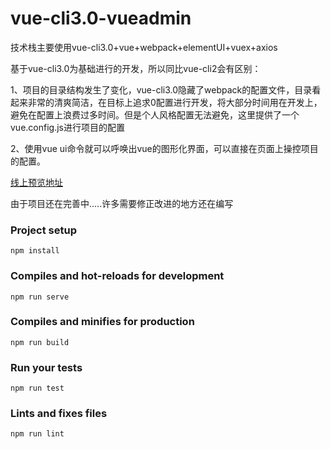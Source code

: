 # vue-cli3.0-vueadmin

技术栈主要使用vue-cli3.0+vue+webpack+elementUI+vuex+axios

基于vue-cli3.0为基础进行的开发，所以同比vue-cli2会有区别：  

1、项目的目录结构发生了变化，vue-cli3.0隐藏了webpack的配置文件，目录看起来非常的清爽简洁，在目标上追求0配置进行开发，将大部分时间用在开发上，避免在配置上浪费过多时间。但是个人风格配置无法避免，这里提供了一个vue.config.js进行项目的配置

2、使用vue ui命令就可以呼唤出vue的图形化界面，可以直接在页面上操控项目的配置。


[线上预览地址](http://www.lolint.com/vue-cli3.0-vueAdmin/dist/#/home)

由于项目还在完善中.....许多需要修正改进的地方还在编写

### Project setup

    npm install

### Compiles and hot-reloads for development

    npm run serve

### Compiles and minifies for production

    npm run build

### Run your tests

    npm run test

### Lints and fixes files

    npm run lint
